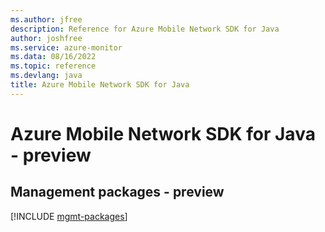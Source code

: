```yaml
---
ms.author: jfree
description: Reference for Azure Mobile Network SDK for Java
author: joshfree
ms.service: azure-monitor
ms.data: 08/16/2022
ms.topic: reference
ms.devlang: java
title: Azure Mobile Network SDK for Java
---
```

# Azure Mobile Network SDK for Java - preview

## Management packages - preview
[!INCLUDE [mgmt-packages](mobile-network-mgmt-index.md)]